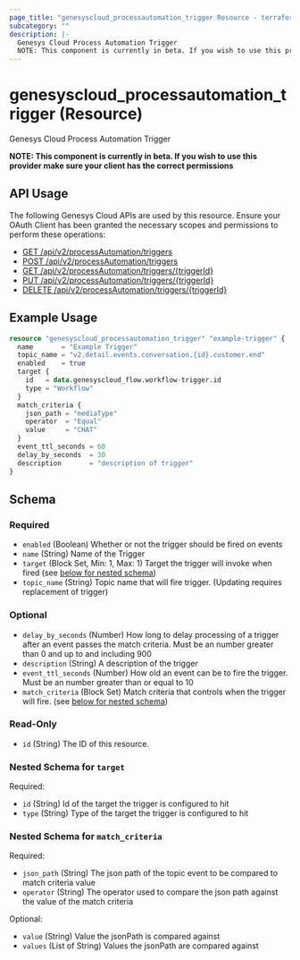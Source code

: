 ```yaml
---
page_title: "genesyscloud_processautomation_trigger Resource - terraform-provider-genesyscloud"
subcategory: ""
description: |-
  Genesys Cloud Process Automation Trigger
  NOTE: This component is currently in beta. If you wish to use this provider make sure your client has the correct permissions
---
```

# genesyscloud_processautomation_trigger (Resource)

Genesys Cloud Process Automation Trigger

**NOTE: This component is currently in beta. If you wish to use this provider make sure your client has the correct permissions**

## API Usage
The following Genesys Cloud APIs are used by this resource. Ensure your OAuth Client has been granted the necessary scopes and permissions to perform these operations:

* [GET /api/v2/processAutomation/triggers](https://developer.genesys.cloud/platform/preview-apis#get-api-v2-processautomation-triggers)
* [POST /api/v2/processAutomation/triggers](https://developer.genesys.cloud/platform/preview-apis#post-api-v2-processautomation-triggers)
* [GET /api/v2/processAutomation/triggers/{triggerId}](https://developer.genesys.cloud/platform/preview-apis#get-api-v2-processautomation-triggers--triggerId-)
* [PUT /api/v2/processAutomation/triggers/{triggerId}](https://developer.genesys.cloud/platform/preview-apis#put-api-v2-processautomation-triggers--triggerId-)
* [DELETE /api/v2/processAutomation/triggers/{triggerId}](https://developer.genesys.cloud/platform/preview-apis#delete-api-v2-processautomation-triggers--triggerId-)

## Example Usage

```terraform
resource "genesyscloud_processautomation_trigger" "example-trigger" {
  name       = "Example Trigger"
  topic_name = "v2.detail.events.conversation.{id}.customer.end"
  enabled    = true
  target {
    id   = data.genesyscloud_flow.workflow-trigger.id
    type = "Workflow"
  }
  match_criteria {
    json_path = "mediaType"
    operator  = "Equal"
    value     = "CHAT"
  }
  event_ttl_seconds = 60
  delay_by_seconds  = 30
  description       = "description of trigger"
}
```

<!-- schema generated by tfplugindocs -->
## Schema

### Required

- `enabled` (Boolean) Whether or not the trigger should be fired on events
- `name` (String) Name of the Trigger
- `target` (Block Set, Min: 1, Max: 1) Target the trigger will invoke when fired (see [below for nested schema](#nestedblock--target))
- `topic_name` (String) Topic name that will fire trigger. (Updating requires replacement of trigger)

### Optional

- `delay_by_seconds` (Number) How long to delay processing of a trigger after an event passes the match criteria. Must be an number greater than 0 and up to and including 900
- `description` (String) A description of the trigger
- `event_ttl_seconds` (Number) How old an event can be to fire the trigger. Must be an number greater than or equal to 10
- `match_criteria` (Block Set) Match criteria that controls when the trigger will fire. (see [below for nested schema](#nestedblock--match_criteria))

### Read-Only

- `id` (String) The ID of this resource.

<a id="nestedblock--target"></a>
### Nested Schema for `target`

Required:

- `id` (String) Id of the target the trigger is configured to hit
- `type` (String) Type of the target the trigger is configured to hit


<a id="nestedblock--match_criteria"></a>
### Nested Schema for `match_criteria`

Required:

- `json_path` (String) The json path of the topic event to be compared to match criteria value
- `operator` (String) The operator used to compare the json path against the value of the match criteria

Optional:

- `value` (String) Value the jsonPath is compared against
- `values` (List of String) Values the jsonPath are compared against

